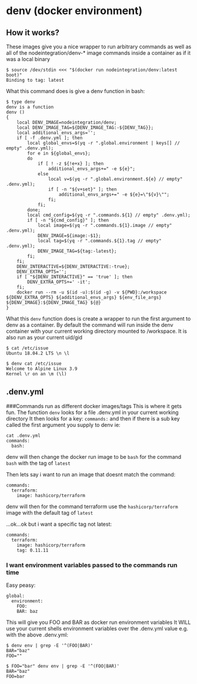 # denv (docker environment)

## How it works?
These images give you a nice wrapper to run arbitrary commands as well as all of the nodeintegration/denv-\* image commands inside a container as if it was a local binary
```
$ source /dev/stdin <<< "$(docker run nodeintegration/denv:latest boot)"
Binding to tag: latest
```
What this command does is give a denv function in bash:
```
$ type denv
denv is a function
denv ()
{
    local DENV_IMAGE=nodeintegration/denv;
    local DENV_IMAGE_TAG=${DENV_IMAGE_TAG:-${DENV_TAG}};
    local additional_envs_args='';
    if [ -f .denv.yml ]; then
        local global_envs=$(yq -r ".global.environment | keys[] // empty" .denv.yml);
        for e in ${global_envs};
        do
            if [ ! -z ${!e+x} ]; then
                additional_envs_args+=" -e ${e}";
            else
                local v=$(yq -r ".global.environment.${e} // empty" .denv.yml);
                if [ -n "${v+set}" ]; then
                    additional_envs_args+=" -e ${e}=\"${v}\"";
                fi;
            fi;
        done;
        local cmd_config=$(yq -r ".commands.${1} // empty" .denv.yml);
        if [ -n "${cmd_config}" ]; then
            local image=$(yq -r ".commands.${1}.image // empty" .denv.yml);
            DENV_IMAGE=${image:-$1};
            local tag=$(yq -r ".commands.${1}.tag // empty" .denv.yml);
            DENV_IMAGE_TAG=${tag:-latest};
        fi;
    fi;
    DENV_INTERACTIVE=${DENV_INTERACTIVE:-true};
    DENV_EXTRA_OPTS='';
    if [ "${DENV_INTERACTIVE}" == 'true' ]; then
        DENV_EXTRA_OPTS+=' -it';
    fi;
    docker run --rm -u $(id -u):$(id -g) -v ${PWD}:/workspace ${DENV_EXTRA_OPTS} ${additional_envs_args} ${env_file_args} ${DENV_IMAGE}:${DENV_IMAGE_TAG} ${@}
}

```
What this `denv` function does is create a wrapper to run the first argument to denv as a container.
By default the command will run inside the denv container with your current working directory mounted to /workspace. It is also run as your current uid/gid
```
$ cat /etc/issue
Ubuntu 18.04.2 LTS \n \l

$ denv cat /etc/issue
Welcome to Alpine Linux 3.9
Kernel \r on an \m (\l)
```

## .denv.yml

###Commands run as different docker images/tags
This is where it gets fun.
The function `denv` looks for a file .denv.yml in your current working directory
It then looks for a key: `commands:`
and then if there is a sub key called the first argument you supply to denv ie:
```
cat .denv.yml
commands:
  bash:
```
denv will then change the docker run image to be `bash` for the command `bash`
with the tag of `latest`

Then lets say i want to run an image that doesnt match the command:
```
commands:
  terraform:
    image: hashicorp/terraform
```

denv will then for the command terraform use the `hashicorp/terraform` image with the default tag of `latest`

...ok...ok but i want a specific tag not latest:
```
commands:
  terraform:
    image: hashicorp/terraform
    tag: 0.11.11
```

### I want environment variables passed to the commands run time
Easy peasy:
```
global:
  environment:
    FOO:
    BAR: baz
```
This will give you FOO and BAR as docker run environment variables
It WILL use your current shells environment variables over the .denv.yml value e.g. with the above .denv.yml:
```
$ denv env | grep -E '^(FOO|BAR)'
BAR="baz"
FOO=""

$ FOO="bar" denv env | grep -E '^(FOO|BAR)'
BAR="baz"
FOO=bar
```
